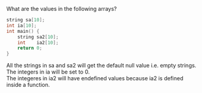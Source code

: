 What are the values in the following arrays?
```cpp
string sa[10];
int ia[10];
int main() {
    string sa2[10];
    int    ia2[10];
    return 0;
}
```
All the strings in sa and sa2 will get the default null value i.e. empty strings.  
The integers in ia will be set to 0.  
The integeres in ia2 will have endefined values because ia2 is defined inside a function.
